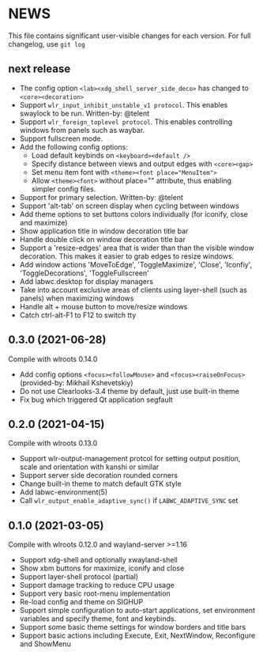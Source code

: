 # NEWS

This file contains significant user-visible changes for each version.
For full changelog, use `git log`

## next release

- The config option `<lab><xdg_shell_server_side_deco>` has changed to
  `<core><decoration>`
- Support `wlr_input_inhibit_unstable_v1 protocol`. This enables swaylock
  to be run. Written-by: @telent
- Support `wlr_foreign_toplevel protocol`. This enables controlling
  windows from panels such as waybar.
- Support fullscreen mode.
- Add the following config options:
    - Load default keybinds on `<keyboard><default />`
    - Specify distance between views and output edges with `<core><gap>`
    - Set menu item font with `<theme><font place="MenuItem">`
    - Allow `<theme><font>` without place="" attribute, thus enabling
      simpler config files.
- Support for primary selection. Written-by: @telent
- Support 'alt-tab' on screen display when cycling between windows
- Add theme options to set buttons colors individually (for iconify, close
  and maximize)
- Show application title in window decoration title bar
- Handle double click on window decoration title bar
- Support a 'resize-edges' area that is wider than than the visible
  window decoration. This makes it easier to grab edges to resize
  windows.
- Add window actions 'MoveToEdge', 'ToggleMaximize', 'Close', 'Iconfiy',
  'ToggleDecorations', 'ToggleFullscreen'
- Add labwc.desktop for display managers
- Take into account exclusive areas of clients using layer-shell (such
  as panels) when maximizing windows
- Handle alt + mouse button to move/resize windows
- Catch ctrl-alt-F1 to F12 to switch tty

## 0.3.0 (2021-06-28)

Compile with wlroots 0.14.0

- Add config options `<focus><followMouse>` and `<focus><raiseOnFocus>`
  (provided-by: Mikhail Kshevetskiy)
- Do not use Clearlooks-3.4 theme by default, just use built-in theme
- Fix bug which triggered Qt application segfault

## 0.2.0 (2021-04-15)

Compile with wlroots 0.13.0

- Support wlr-output-management protcol for setting output position, scale
  and orientation with kanshi or similar
- Support server side decoration rounded corners
- Change built-in theme to match default GTK style
- Add labwc-environment(5)
- Call `wlr_output_enable_adaptive_sync()` if `LABWC_ADAPTIVE_SYNC` set

## 0.1.0 (2021-03-05)

Compile with wlroots 0.12.0 and wayland-server >=1.16

- Support xdg-shell and optionally xwayland-shell
- Show xbm buttons for maximize, iconify and close
- Support layer-shell protocol (partial)
- Support damage tracking to reduce CPU usage
- Support very basic root-menu implementation
- Re-load config and theme on SIGHUP
- Support simple configuration to auto-start applications, set
  environment variables and specify theme, font and keybinds.
- Support some basic theme settings for window borders and title bars
- Support basic actions including Execute, Exit, NextWindow, Reconfigure and 
  ShowMenu

